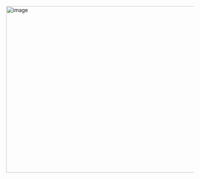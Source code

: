 <img width="945" height="448" alt="image" src="https://github.com/user-attachments/assets/795df600-1086-4a0e-9773-0b2227a5230d" />
